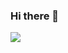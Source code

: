 ### Hi there 👋

<a href="" target="_blank"><img src="https://img.shields.io/badge/line-ffffff?style=plastic&logo=appveyor&logoColor=00C300"/></a>

<!--
**Br0k2n/Br0k2n** is a ✨ _special_ ✨ repository because its `README.md` (this file) appears on your GitHub profile.

Here are some ideas to get you started:

- 🔭 I’m currently working on ...
- 🌱 I’m currently learning ...
- 👯 I’m looking to collaborate on ...
- 🤔 I’m looking for help with ...
- 💬 Ask me about ...
- 📫 How to reach me: ...
- 😄 Pronouns: ...
- ⚡ Fun fact: ...
-->
